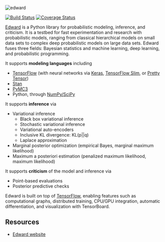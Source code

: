 ![edward](../master/website/images/edward_200.png?raw=true)

[![Build Status](https://travis-ci.org/blei-lab/edward.svg?branch=master)](https://travis-ci.org/blei-lab/edward)
[![Coverage Status](https://coveralls.io/repos/github/blei-lab/edward/badge.svg?branch=master)](https://coveralls.io/github/blei-lab/edward?branch=master)

[Edward](http://edwardlib.org) is a Python library for probabilistic modeling,
inference, and criticism. It is a testbed for fast experimentation and research
with probabilistic models, ranging from classical hierarchical models on small
data sets to complex deep probabilistic models on large data sets. Edward fuses
three fields: Bayesian statistics and machine learning, deep learning, and
probabilistic programming.

It supports __modeling languages__ including

+ [TensorFlow](https://www.tensorflow.org) (with neural networks via
    [Keras](http://keras.io), [TensorFlow
    Slim](https://github.com/tensorflow/tensorflow/tree/master/tensorflow/contrib/slim),
    or [Pretty Tensor](https://github.com/google/prettytensor))
+ [Stan](http://mc-stan.org)
+ [PyMC3](http://pymc-devs.github.io/pymc3/)
+ Python, through [NumPy/SciPy](http://scipy.org/)

It supports __inference__ via

+ Variational inference
  + Black box variational inference
  + Stochastic variational inference
  + Variational auto-encoders
  + Inclusive KL divergence: KL(p||q)
  + Laplace approximation
+ Marginal posterior optimization (empirical Bayes, marginal
    maximum likelihood)
+ Maximum a posteriori estimation (penalized maximum likelihood,
    maximum likelihood)

It supports __criticism__ of the model and inference via

+ Point-based evaluations
+ Posterior predictive checks

Edward is built on top of [TensorFlow](https://www.tensorflow.org),
enabling features such as computational graphs, distributed training,
CPU/GPU integration, automatic differentiation, and visualization with
TensorBoard.

## Resources

+ [Edward website](http://edwardlib.org)
